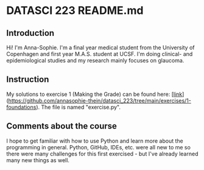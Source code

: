 # DATASCI 223 README.md

## Introduction
Hi! I'm Anna-Sophie. I'm a final year medical student from the University of Copenhagen and first year M.A.S. student at UCSF. I'm doing clinical- and epidemiological studies and my research mainly focuses on glaucoma.

## Instruction
My solutions to exercise 1 (Making the Grade) can be found here: [[link](https://github.com/annasophie-thein/datasci_223/tree/main/exercises/1-foundations)](https://github.com/annasophie-thein/datasci_223/tree/main/exercises/1-foundations). The file is named "exercise.py".

## Comments about the course
I hope to get familiar with how to use Python and learn more about the programming in general. Python, GitHub, IDEs, etc. were all new to me so there were many challenges for this first exercised - but I've already learned many new things as well. 
